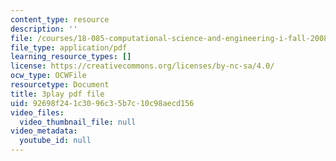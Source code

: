 ```yaml
---
content_type: resource
description: ''
file: /courses/18-085-computational-science-and-engineering-i-fall-2008/92698f241c3096c35b7c10c98aecd156_bElQTlIWCr8.pdf
file_type: application/pdf
learning_resource_types: []
license: https://creativecommons.org/licenses/by-nc-sa/4.0/
ocw_type: OCWFile
resourcetype: Document
title: 3play pdf file
uid: 92698f24-1c30-96c3-5b7c-10c98aecd156
video_files:
  video_thumbnail_file: null
video_metadata:
  youtube_id: null
---
```

